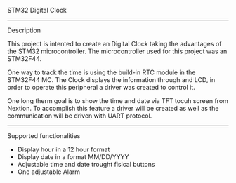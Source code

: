STM32 Digital Clock
_____________________________________________________________________________________

Description

This project is intented to create an Digital Clock taking the advantages of the STM32 microcontroller.
The microcontroller used for this project was an STM32F44.

One way to track the time is using the build-in RTC module in the STM32F44 MC.
The Clock displays the information through and LCD, in order to operate this peripheral a driver was created to control it.

One long therm goal is to show the time and date via TFT tocuh screen from Nextion.
To accomplish this feature a driver will be created as well as the communication will be driven with UART protocol.
______________________________________________________________________________________________________


Supported functionalities

* Display hour in a 12 hour format
* Display date in a format MM/DD/YYYY
* Adjustable time and date trought fisical buttons
* One adjustable Alarm
